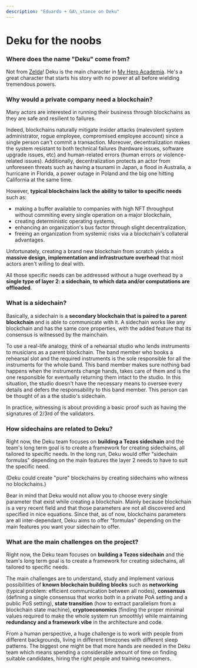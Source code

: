 ```yaml
---
description: "Eduardo + GA\_stance on Deku"
---
```


# Deku for the noobs

### Where does the name "Deku" come from?

Not from [Zelda](https://zelda.fandom.com/wiki/The\_Great\_Deku\_Tree)! Deku is the main character in [My Hero Academia](https://en.wikipedia.org/wiki/My\_Hero\_Academia). He's a great character that starts his story with no power at all before wielding tremendous powers.&#x20;

### Why would a private company need a blockchain?

Many actors are interested in running their business through blockchains as they are safe and resilient to failures.

Indeed, blockchains naturally mitigate insider attacks (malevolent system administrator, rogue employee, compromised employee account) since a single person can't commit a transaction. Moreover, decentralization makes the system resistant to both technical failures (hardware issues, software upgrade issues, etc) and human-related errors (human errors or violence-related issues). Additionally, decentralization protects an actor from unforeseen threats such as having a tsunami in Japan, a flood in Australia, a hurricane in Florida, a power outage in Poland and the big one hitting California at the same time.

However, **typical blockchains lack the ability to tailor to specific needs** such as:

* making a buffer available to companies with high NFT throughput without commiting every single operation on a major blockchain,
* creating deterministic operating systems,
* enhancing an organization's bus factor through slight decentralization,
* freeing an organization from systemic risks via a blockchain's collateral advantages.

Unfortunately, creating a brand new blockchain from scratch yields a **massive design, implementation and infrastructure overhead** that most actors aren't willing to deal with.

All those specific needs can be addressed without a huge overhead by a **single type of layer 2: a sidechain, to which data and/or computations are offloaded**.

### What is a sidechain?

Basically, a sidechain is a **secondary blockchain that is paired to a parent blockchain** and is able to communicate with it. A sidechain works like any blockchain and has the same core properties, with the added feature that its consensus is witnessed by the mainchain.

To use a real-life analogy, think of a rehearsal studio who lends instruments to musicians as a parent blockchain. The band member who books a rehearsal slot and the required instruments is the sole responsible for all the instruments for the whole band. This band member makes sure nothing bad happens when the instruments change hands, takes care of them and is the one responsible for eventually returning them intact to the studio. In this situation, the studio doesn't have the necessary means to oversee every details and defers the responsability to this band member. This person can be thought of as a the studio's sidechain.

In practice, witnessing is about providing a basic proof such as having the signatures of 2/3rd of the validators.

### How sidechains are related to Deku?

Right now, the Deku team focuses on **building a Tezos sidechain** and the team's long term goal is to create a framework for creating sidechains, all tailored to specific needs. In the long run, Deku would offer "sidechain formulas" depending on the main features the layer 2 needs to have to suit the specific need.

(Deku could create "pure" blockchains by creating sidechains who witness no blockchains.)

Bear in mind that Deku would not allow you to choose every single parameter that exist while creating a blockchain. Mainly because blockchain is a very recent field and that those parameters are not all discovered and specified in nice equations. Since that, as of now, blockchains parameters are all inter-dependant, Deku aims to offer "formulas" depending on the main features you want your sidechain to offer.

### What are the main challenges on the project?

Right now, the Deku team focuses on **building a Tezos sidechain** and the team's long term goal is to create a framework for creating sidechains, all tailored to specific needs.

The main challenges are to understand, study and implement various possibilities of **known blockchain building blocks** such as **networking** (typical problem: efficient communication between all nodes), **consensus** (defining a single consensus that works both in a private PoA setting and a public PoS setting), **state transition** (how to extract parallelism from a blockchain state machine), **cryptoeconomics** (finding the proper minimal values required to make the whole system run smoothly) while maintaining **redundancy and a framework vibe** in the architecture and code.

From a human perspective, a huge challenge is to work with people from different backgrounds, living in different timezones with different sleep patterns. The biggest one might be that more hands are needed in the Deku team which means spending a considerable amount of time on finding suitable candidates, hiring the right people and training newcomers.

###
